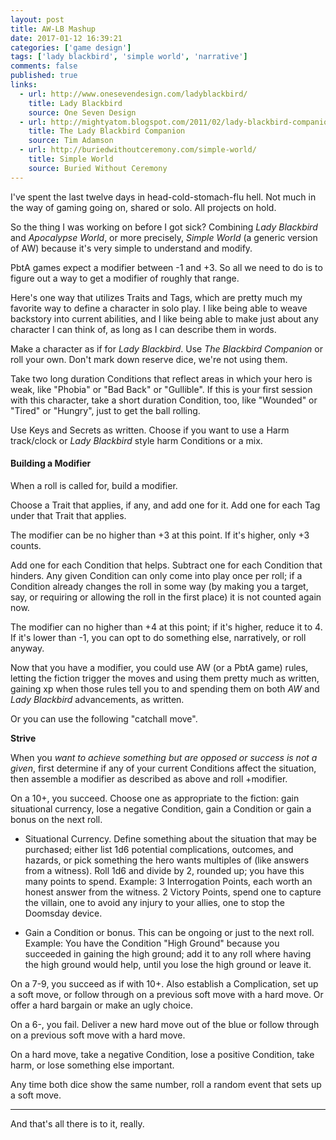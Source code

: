 ```yaml
---
layout: post
title: AW-LB Mashup
date: 2017-01-12 16:39:21
categories: ['game design']
tags: ['lady blackbird', 'simple world', 'narrative']
comments: false
published: true
links:
  - url: http://www.onesevendesign.com/ladyblackbird/
    title: Lady Blackbird
    source: One Seven Design
  - url: http://mightyatom.blogspot.com/2011/02/lady-blackbird-companion.html
    title: The Lady Blackbird Companion
    source: Tim Adamson
  - url: http://buriedwithoutceremony.com/simple-world/
    title: Simple World
    source: Buried Without Ceremony
---
```


I've spent the last twelve days in head-cold-stomach-flu hell. Not much in the way of gaming going on, shared or solo. All projects on hold.

So the thing I was working on before I got sick? Combining *Lady Blackbird* and *Apocalypse World*, or more precisely, *Simple World* (a generic version of AW) because it's very simple to understand and modify.

<!--more-->

PbtA games expect a modifier between -1 and +3. So all we need to do is to figure out a way to get a modifier of roughly that range.

Here's one way that utilizes Traits and Tags, which are pretty much my favorite way to define a character in solo play. I like being able to weave backstory into current abilities, and I like being able to make just about any character I can think of, as long as I can describe them in words.

Make a character as if for *Lady Blackbird*. Use *The Blackbird Companion* or roll your own. Don't mark down reserve dice, we're not using them.

Take two long duration Conditions that reflect areas in which your hero is weak, like "Phobia" or "Bad Back" or "Gullible". If this is your first session with this character, take a short duration Condition, too, like "Wounded" or "Tired" or "Hungry", just to get the ball rolling.

Use Keys and Secrets as written. Choose if you want to use a Harm track/clock or *Lady Blackbird* style harm Conditions or a mix.

#### Building a Modifier

When a roll is called for, build a modifier.

Choose a Trait that applies, if any, and add one for it. Add one for each Tag under that Trait that applies.

The modifier can be no higher than +3 at this point. If it's higher, only +3 counts.

Add one for each Condition that helps. Subtract one for each Condition that hinders. Any given Condition can only come into play once per roll; if a Condition already changes the roll in some way (by making you a target, say, or requiring or allowing the roll in the first place) it is not counted again now.

The modifier can no higher than +4 at this point; if it's higher, reduce it to 4. If it's lower than -1, you can opt to do something else, narratively, or roll anyway.

Now that you have a modifier, you could use AW (or a PbtA game) rules, letting the fiction trigger the moves and using them pretty much as written, gaining xp when those rules tell you to and spending them on both *AW* and *Lady Blackbird* advancements, as written.

Or you can use the following "catchall move".

**Strive**

When you *want to achieve something but are opposed or success is not a given*, first determine if any of your current Conditions affect the situation, then assemble a modifier as described as above and roll +modifier.

On a 10+, you succeed. Choose one as appropriate to the fiction: gain situational currency, lose a negative Condition, gain a Condition or gain a bonus on the next roll.

* Situational Currency. Define something about the situation that may be purchased; either list 1d6 potential complications, outcomes, and hazards, or pick something the hero wants multiples of (like answers from a witness). Roll 1d6 and divide by 2, rounded up; you have this many points to spend. Example: 3 Interrogation Points, each worth an honest answer from the witness. 2 Victory Points, spend one to capture the villain, one to avoid any injury to your allies, one to stop the Doomsday device.

* Gain a Condition or bonus. This can be ongoing or just to the next roll. Example: You have the Condition "High Ground" because you succeeded in gaining the high ground; add it to any roll where having the high ground would help, until you lose the high ground or leave it.

On a 7-9, you succeed as if with 10+. Also establish a Complication, set up a soft move, or follow through on a previous soft move with a hard move. Or offer a hard bargain or make an ugly choice.

On a 6-, you fail. Deliver a new hard move out of the blue or follow through on a previous soft move with a hard move.

On a hard move, take a negative Condition, lose a positive Condition, take harm, or lose something else important.

Any time both dice show the same number, roll a random event that sets up a soft move.

---

And that's all there is to it, really.
